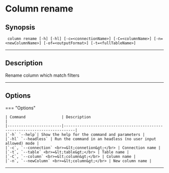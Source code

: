 # Column rename
## Synopsis
 <pre><code> column rename [-h] [-hl] [-c=&lt;connectionName&gt] [-C=&lt;columnName&gt] [-n=&lt;newColumnName&gt] [-of=&lt;outputFormat&gt] [-t=&lt;fullTableName&gt]</code></pre>
___
## Description
Rename column which match filters
___
## Options
=== "Options"

    | Command                | Description                                                               |
    |------------------------|---------------------------------------------------------------------------|
    |`-h` `--help`| Show the help for the command and parameters |  
    |`-hl` `--headless` | Run the command in an headless (no user input allowed) mode | 
    |`-c`, `--connection` <br>=&lt;connetion&gt;</br> | Connection name |
    |`-t`, `--table` <br>=&lt;table&gt;</br> | Table name |
    |`-C`, `--column` <br>=&lt;column&gt;</br> | Column name |
    |`-n`, `--newColumn` <br>=&lt;column&gt;</br> | New column name |
___
